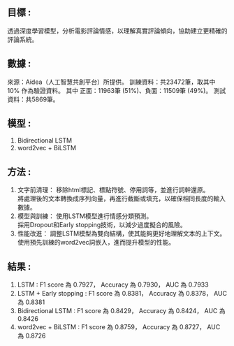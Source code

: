 ## 目標 : 
透過深度學習模型，分析電影評論情感，以理解真實評論傾向，協助建立更精確的評論系統。

## 數據 :
來源：Aidea（人工智慧共創平台）所提供。
訓練資料：共23472筆，取其中10% 作為驗證資料。
           其中 正面：11963筆 (51%)、負面：11509筆 (49%)。
測試資料：共5869筆。

## 模型 :
1. Bidirectional LSTM
2. word2vec + BiLSTM

## 方法 :
1. 文字前清理：
   移除html標記、標點符號、停用詞等，並進行詞幹還原。<br>
   將處理後的文本轉換成序列向量，再進行截斷或填充，以確保相同長度的輸入數據。
2. 模型與訓練：
   使用LSTM模型進行情感分類預測。  
   採用Dropout和Early stopping技術，以減少過度擬合的風險。
4. 性能改進：
   調整LSTM模型為雙向結構，使其能夠更好地理解文本的上下文。
   使用預先訓練的word2vec詞嵌入，進而提升模型的性能。


## 結果 :
1. LSTM	:                F1 score 為 0.7927，	Accuracy 為 0.7930， AUC 為 0.7933
2. LSTM + Early stopping :  F1 score 為 0.8381，	Accuracy 為 0.8378， AUC 為 0.8381
3. Bidirectional  LSTM :    F1 score 為 0.8429，	Accuracy 為 0.8424， AUC 為 0.8426
4. word2vec + BiLSTM	:     F1 score 為 0.8759，	Accuracy 為 0.8727， AUC 為 0.8726


